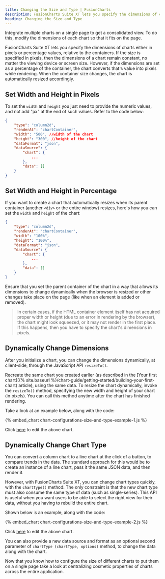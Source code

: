 ```yaml
---
title: Changing the Size and Type | FusionCharts
description: FusionCharts Suite XT lets you specify the dimensions of charts either in pixels or in percentage. You can also create a chart which resizes automatically.
heading: Changing the Size and Type
---
```


Integrate multiple charts on a single page to get a consolidated view. To do this, modify the dimensions of each chart so that it fits on the page.

FusionCharts Suite XT lets you specify the dimensions of charts either in pixels or percentage values, relative to the containers. If the size is specified in pixels, then the dimensions of a chart remain constant, no matter the viewing device or screen size. However, if the dimensions are set as a percentage of the container, the chart converts that `%` value into pixels while rendering. When the container size changes, the chart is automatically resized accordingly.

## Set Width and Height in Pixels

To set the `width` and `height` you just need to provide the numeric values, and not add "px" at the end of such values. Refer to the code  below:

```json
{
    "type": "column2d",
    "renderAt": "chartContainer",
    "width": "500", //width of the chart
    "height": "300", //height of the chart
    "dataFormat": "json",
    "dataSource": {
        "chart": {
            ...
        },
        "data": []
    }
}
```

## Set Width and Height in Percentage

If you want to create a chart that automatically resizes when its parent container (another `<div>` or the entire window) resizes, here's how you can set the `width` and `height` of the chart:

```json
{
    "type": "column2d",
    "renderAt": "chartContainer",
    "width": "100%",
    "height": "100%",
    "dataFormat": "json",
    "dataSource": {
        "chart": {
            ...
        },
        "data": []
    }
}
```

Ensure that you set the parent container of the chart in a way that allows its dimensions to change dynamically when the browser is resized or other changes take place on the page (like when an element is added or removed).

> In certain cases, if the HTML container element itself has not acquired proper width or height (due to an error in rendering by the browser), the chart might look squeezed, or it may not render in the first place. If this happens, then you have to specify the chart's dimensions in pixels.

## Dynamically Change Dimensions

After you initialize a chart, you can change the dimensions dynamically, at client-side, through the JavaScript API `resizeTo()`.

Recreate the same chart you created earlier (as described in the [Your first chart]({% site.baseurl %}/chart-guide/getting-started/building-your-first-chart) article), using the same data. To resize the chart dynamically, invoke the `resizeTo()` method, specifying the new width and height of your chart (in pixels). You can call this method anytime after the chart has finished rendering.

Take a look at an example below, along with the code:

{% embed_chart chart-configurations-size-and-type-example-1.js %}

Click [here](http://jsfiddle.net/fusioncharts/5Lpu0hrt/) to edit the above chart.

## Dynamically Change Chart Type 

You can convert a column chart to a line chart at the click of a button, to compare trends in the data. The standard approach for this would be to create an instance of a line chart, pass it the same JSON data, and then render it.

However, with FusionCharts Suite XT, you can change chart types quickly, with the `chartType()` method. The only constraint is that the new chart type must also consume the same type of data (such as single-series). This API is useful when you want users to be able to select the right view for their data, without you having to rebuild the entire chart.

Shown below is an example, along with the code:

{% embed_chart chart-configurations-size-and-type-example-2.js %}

Click [here](http://jsfiddle.net/fusioncharts/txyb6ss4/) to edit the above chart.

You can also provide a new data source and format as an optional second parameter of `chartType (chartType, options)` method, to change the data along with the chart.

Now that you know how to configure the size of different charts to put them on a single page take a look at centralizing cosmetic properties of charts across the entire application.